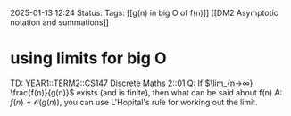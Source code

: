 2025-01-13 12:24
Status: 
Tags: [[g(n) in big O of f(n)]] [[DM2 Asymptotic notation and summations]]
# using limits for big O

TD: YEAR1::TERM2::CS147 Discrete Maths 2::01 
Q: If $\lim_{n→∞} \frac{f(n)}{g(n)}$ exists (and is finite), then what can be said about f(n)
A: $f(n) = \mathcal O(g(n))$, you can use L'Hopital's rule for working out the limit.
<!--ID: 1736771200886-->

